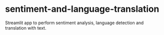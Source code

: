# sentiment-and-language-translation

Streamlit app to perform sentiment analysis, language detection and translation with text.
